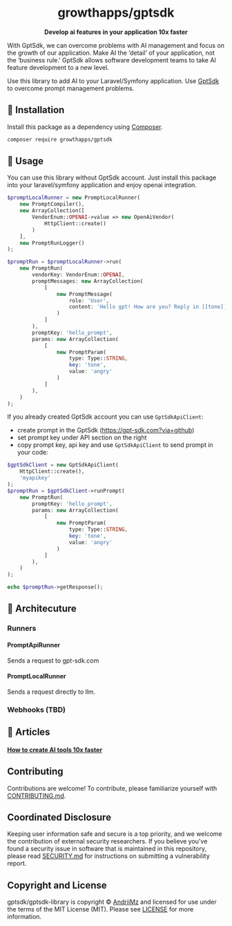 <h1 align="center">growthapps/gptsdk</h1>

<p align="center">
    <strong>Develop ai features in your application 10x faster</strong>
</p>

<!--
TODO: Make sure the following URLs are correct and working for your project.
      Then, remove these comments to display the badges, giving users a quick
      overview of your package.

<p align="center">
    <a href="https://github.com/growthapps/gptsdk-library"><img src="https://img.shields.io/badge/source-gptsdk/gptsdk--library-blue.svg?style=flat-square" alt="Source Code"></a>
    <a href="https://packagist.org/packages/gptsdk/gptsdk-library"><img src="https://img.shields.io/packagist/v/gptsdk/gptsdk-library.svg?style=flat-square&label=release" alt="Download Package"></a>
    <a href="https://php.net"><img src="https://img.shields.io/packagist/php-v/gptsdk/gptsdk-library.svg?style=flat-square&colorB=%238892BF" alt="PHP Programming Language"></a>
    <a href="https://github.com/growthapps/gptsdk-library/blob/main/LICENSE"><img src="https://img.shields.io/packagist/l/gptsdk/gptsdk-library.svg?style=flat-square&colorB=darkcyan" alt="Read License"></a>
    <a href="https://github.com/growthapps/gptsdk-library/actions/workflows/continuous-integration.yml"><img src="https://img.shields.io/github/actions/workflow/status/growthapps/gptsdk-library/continuous-integration.yml?branch=main&style=flat-square&logo=github" alt="Build Status"></a>
    <a href="https://codecov.io/gh/growthapps/gptsdk-library"><img src="https://img.shields.io/codecov/c/gh/growthapps/gptsdk-library?label=codecov&logo=codecov&style=flat-square" alt="Codecov Code Coverage"></a>
    <a href="https://shepherd.dev/github/growthapps/gptsdk-library"><img src="https://img.shields.io/endpoint?style=flat-square&url=https%3A%2F%2Fshepherd.dev%2Fgithub%2Fgrowthapps%2Fgptsdk-library%2Fcoverage" alt="Psalm Type Coverage"></a>
</p>
-->


With GptSdk, we can overcome problems with AI management and focus on the growth of our application. Make AI the ‘detail’ of your application, not the ‘business rule.’ GptSdk allows software development teams to take AI feature development to a new level.

Use this library to add AI to your Laravel/Symfony application.
Use [GptSdk](https://gpt-sdk.com?via=github) to overcome prompt management problems.

## 📲 Installation

Install this package as a dependency using [Composer](https://getcomposer.org).

``` bash
composer require growthapps/gptsdk
```


## 🎢 Usage
You can use this library without GptSdk account.
Just install this package into your laravel/symfony application and enjoy openai integration.
``` php
$promptLocalRunner = new PromptLocalRunner(
    new PromptCompiler(),
    new ArrayCollection([
        VendorEnum::OPENAI->value => new OpenAiVendor(
            HttpClient::create()
        )
    ],
    new PromptRunLogger()
);

$promptRun = $promptLocalRunner->run(
    new PromptRun(
        vendorKey: VendorEnum::OPENAI,
        promptMessages: new ArrayCollection(
            [
                new PromptMessage(
                    role: 'User',
                    content: 'Hello gpt! How are you? Reply in [[tone]] tone.'
                )
            ]
        ),
        promptKey: 'hello_prompt',
        params: new ArrayCollection(
            [
                new PromptParam(
                    type: Type::STRING,
                    key: 'tone',
                    value: 'angry'
                )
            ]
        ),
    )
);
```

If you already created GptSdk account you can use `GptSdkApiClient`:
- create prompt in the GptSdk (https://gpt-sdk.com?via=github)
- set prompt key under API section on the right
- copy prompt key, api key and use `GptSdkApiClient` to send prompt in your code:
```php
$gptSdkClient = new GptSdkApiClient(
    HttpClient::create(),
    'myapikey'
);
$promptRun = $gptSdkClient->runPrompt(
    new PromptRun(
        promptKey: 'hello_prompt',
        params: new ArrayCollection(
            [
                new PromptParam(
                    type: Type::STRING,
                    key: 'tone',
                    value: 'angry'
                )
            ]
        ),
    )
);

echo $promptRun->getResponse();
```

## 🏯 Architecuture
### Runners
#### PromptApiRunner
Sends a request to gpt-sdk.com

#### PromptLocalRunner
Sends a request directly to llm.


### Webhooks (TBD)

## 📰 Articles
#### [How to create AI tools 10x faster](https://medium.com/@moroz97andrze/unleashing-ai-potential-overcoming-prompt-management-hurdles-with-gptsdk-43f067681fa1)

## Contributing

Contributions are welcome! To contribute, please familiarize yourself with
[CONTRIBUTING.md](CONTRIBUTING.md).

## Coordinated Disclosure

Keeping user information safe and secure is a top priority, and we welcome the
contribution of external security researchers. If you believe you've found a
security issue in software that is maintained in this repository, please read
[SECURITY.md](SECURITY.md) for instructions on submitting a vulnerability report.






## Copyright and License

gptsdk/gptsdk-library is copyright © [AndriiMz](https://gpt-sdk.com)
and licensed for use under the terms of the
MIT License (MIT). Please see [LICENSE](LICENSE) for more information.



